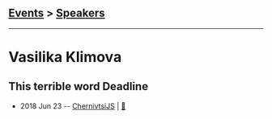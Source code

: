 ## [Events](../README.md) > [Speakers](../speakers.md)
---

# Vasilika Klimova

## This terrible word Deadline
- 2018 Jun 23 -- [ChernivtsiJS](https://youtu.be/LLGUAyWZhjc)  | [:notebook:](https://chernivtsi.js.org/this-terrible-word-deadline/)  
